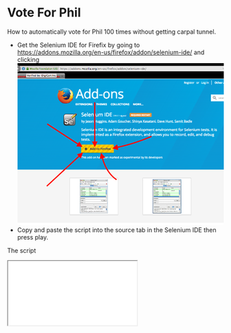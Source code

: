 # Vote For Phil
How to automatically vote for Phil 100 times without getting carpal tunnel.

* Get the Selenium IDE for Firefix by going to https://addons.mozilla.org/en-us/firefox/addon/selenium-ide/ and clicking ![your internet may suxzor](./images/AddToFFSC.png)
* Copy and paste the script into the source tab in the Selenium IDE then press play.  

The script<BR>
<iframe src="./voteForPhilSeleniumScript.html"</iframe>
